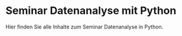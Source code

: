 # Seminar Datenanalyse mit Python

Hier finden Sie alle Inhalte zum Seminar Datenanalyse in Python. 




